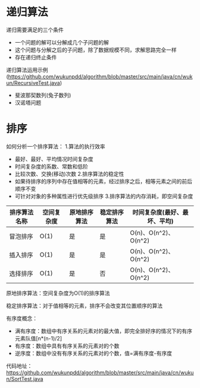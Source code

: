 # 递归算法
递归需要满足的三个条件
- 一个问题的解可以分解成几个子问题的解
- 这个问题与分解之后的子问题，除了数据规模不同，求解思路完全一样
- 存在递归终止条件

递归算法运用示例(https://github.com/wukunpdd/algorithm/blob/master/src/main/java/cn/wukun/RecursiveTest.java)
- 斐波那契数列(兔子数列)
- 汉诺塔问题

# 排序
如何分析一个排序算法：
1.算法的执行效率
- 最好、最好、平均情况时间复杂度
- 时间复杂度的系数、常数和低阶
- 比较次数、交换(移动)次数
2.排序算法的稳定性
- 如果待排序的序列中存在值相等的元素，经过排序之后，相等元素之间的前后顺序不变
- 可针对对象的多种属性进行优先级排序
3.排序算法的内存消耗，即空间复杂度

排序算法名称 | 空间复杂度 |  原地排序算法 | 稳定排序算法 | 时间复杂度(最好、最坏、平均)  
-|-|-|-|-
冒泡排序 | O(1) | 是 | 是 | O(n)、O(n^2)、O(n^2)
插入排序 | O(1) | 是 | 是 | O(n)、O(n^2)、O(n^2)
选择排序 | O(1) | 是 | 否 | O(n)、O(n^2)、O(n^2)

原地排序算法：空间复杂度为O(1)的排序算法

稳定排序算法：对于值相等的元素，排序不会改变其位置顺序的算法

有序度概念：
- 满有序度：数组中有序关系的元素对的最大值，即完全排好序的情况下的有序元素队值[n*(n-1)/2]
- 有序度：数组中具有有序关系的元素对的个数
- 逆序度：数组中没有有序关系的元素对的个数，值=满有序度-有序度

代码地址：https://github.com/wukunpdd/algorithm/blob/master/src/main/java/cn/wukun/SortTest.java
